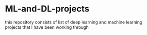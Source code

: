 # ML-and-DL-projects

this repository consists of list of deep learning and machine learning projects that I have been working through
